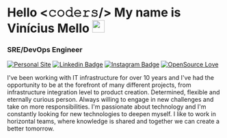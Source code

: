 # Hello <𝚌𝚘𝚍𝚎𝚛𝚜/> My name is Vinícius Mello <img src="https://github.com/TheDudeThatCode/TheDudeThatCode/blob/master/Assets/Hi.gif" width="29px">
### SRE/DevOps Engineer

[![Personal Site](https://img.shields.io/badge/Codar-Space-blueviolet?style=flat-square&logo=next.js)](https://codar.space/)
[![Linkedin Badge](https://img.shields.io/badge/LinkedIn-viniciusbmello-blue?style=flat-square&logo=linkedin)](https://www.linkedin.com/in/viniciusbmello/)
[![Instagram Badge](https://img.shields.io/badge/Instagram-vbmello-red?style=flat-square&logo=instagram)](https://www.instagram.com/vbmello/)
[![OpenSource Love](https://img.shields.io/badge/OpenSource-%E2%99%A5-brightgreen?style=flat-square&logo=open-source-initiative)](https://github.com/viniciusbmello)
<br />

I've been working with IT infrastructure for over 10 years and I've had the opportunity to be at the forefront of many different projects, from infrastructure integration level to product creation.
Determined, flexible and eternally curious person. Always willing to engage in new challenges and take on more responsibilities. I'm passionate about technology and I'm constantly looking for new technologies to deepen myself.
I like to work in horizontal teams, where knowledge is shared and together we can create a better tomorrow.

<!--
**viniciusbmello/viniciusbmello** is a ✨ _special_ ✨ repository because its `README.md` (this file) appears on your GitHub profile.

Here are some ideas to get you started:

- 🔭 I’m currently working on ...
- 🌱 I’m currently learning ...
- 👯 I’m looking to collaborate on ...
- 🤔 I’m looking for help with ...
- 💬 Ask me about ...
- 📫 How to reach me: ...
- 😄 Pronouns: ...
- ⚡ Fun fact: ...
-->
